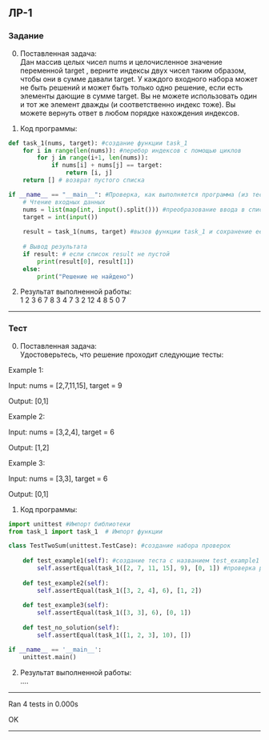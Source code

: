
## ЛР-1

### Задание
0. Поставленная задача:  
Дан массив целых чисел nums и целочисленное значение переменной target , верните индексы двух чисел таким образом, чтобы они в сумме давали target. У каждого входного набора может не быть решений и может быть только одно решение, если есть элементы дающие в сумме target. Вы не можете  использовать один и тот же элемент дважды (и соответственно индекс тоже). Вы можете вернуть ответ в любом порядке нахождения индексов.

1. Код программы:

```py
def task_1(nums, target): #создание функции task_1
    for i in range(len(nums)): #перебор индексов с помощью циклов
        for j in range(i+1, len(nums)):
            if nums[i] + nums[j] == target:
                return [i, j]
    return [] # возврат пустого списка

if __name__ == "__main__": #Проверка, как выполняется программа (из теста или вручную)
    # Чтение входных данных
    nums = list(map(int, input().split())) #преобразование ввода в список чисел и их сохранение в переменную nums
    target = int(input())
    
    result = task_1(nums, target) #вызов функции task_1 и сохранение её вывода в result
    
    # Вывод результата
    if result: # если список result не пустой
        print(result[0], result[1])
    else:
        print("Решение не найдено")
```

2. Результат выполненной работы:  
1 2 3 6 7 8 3 4 7 3 2 12 4 8
5
0 7  

---
### Тест
0. Поставленная задача:  
Удостоверьтесь, что решение проходит следующие тесты: 

Example 1:

Input: nums = [2,7,11,15], target = 9

Output: [0,1]

Example 2:

Input: nums = [3,2,4], target = 6

Output: [1,2]

Example 3:

Input: nums = [3,3], target = 6

Output: [0,1]

1. Код программы:

```py
import unittest #Импорт библиотеки
from task_1 import task_1  # Импорт функции

class TestTwoSum(unittest.TestCase): #создание набора проверок
    
    def test_example1(self): #создание теста с названием test_example1
        self.assertEqual(task_1([2, 7, 11, 15], 9), [0, 1]) #проверка результата
    
    def test_example2(self):
        self.assertEqual(task_1([3, 2, 4], 6), [1, 2])
    
    def test_example3(self):
        self.assertEqual(task_1([3, 3], 6), [0, 1])
    
    def test_no_solution(self):
        self.assertEqual(task_1([1, 2, 3], 10), [])

if __name__ == '__main__':
    unittest.main()
```

2. Результат выполненной работы:  
....
----------------------------------------------------------------------
Ran 4 tests in 0.000s

OK

---